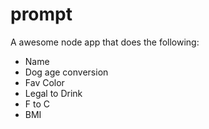 prompt
======

A awesome node app that does the following:

- Name
- Dog age conversion
- Fav Color
- Legal to Drink
- F to C
- BMI
